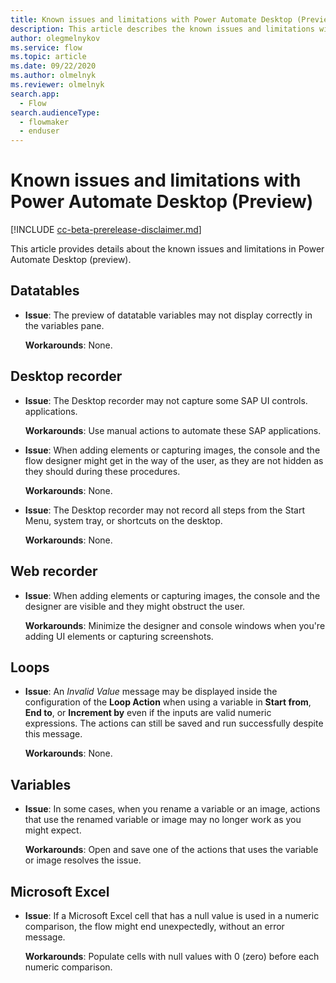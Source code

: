 ```yaml
---
title: Known issues and limitations with Power Automate Desktop (Preview) | Microsoft Docs
description: This article describes the known issues and limitations with Power Automate Desktop (Preview).
author: olegmelnykov
ms.service: flow
ms.topic: article
ms.date: 09/22/2020
ms.author: olmelnyk
ms.reviewer: olmelnyk
search.app: 
  - Flow
search.audienceType: 
  - flowmaker
  - enduser
---
```


# Known issues and limitations with Power Automate Desktop (Preview)

[!INCLUDE [cc-beta-prerelease-disclaimer.md](../../includes/cc-beta-prerelease-disclaimer.md)]

This article provides details about the known issues and limitations in Power Automate Desktop (preview).

## Datatables

- **Issue**: The preview of datatable variables may not display correctly in the variables pane.

    **Workarounds**: None.


## Desktop recorder

- **Issue**: The Desktop recorder may not capture some SAP UI controls. applications.

    **Workarounds**: Use manual actions to automate these SAP applications.

- **Issue**: When adding elements or capturing images, the console and the flow designer might get in the way of the user, as they are not hidden as they should during these procedures.

    **Workarounds**: None.

- **Issue**: The Desktop recorder may not record all steps from the Start Menu, system tray, or shortcuts on the desktop. 

    **Workarounds**: None.

## Web recorder

- **Issue**: When adding elements or capturing images, the console and the designer are visible and they might obstruct the user.

    **Workarounds**: Minimize the designer and console windows when you're adding UI elements or capturing screenshots.

## Loops

- **Issue**: An *Invalid Value* message may be displayed inside the configuration of the **Loop Action** when using a variable in **Start from**, **End to**, or **Increment by** even if the inputs are valid numeric expressions. The actions can still be saved and run successfully despite this message.

    **Workarounds**: None.

## Variables

- **Issue**: In some cases, when you rename a variable or an image, actions that use the renamed variable or image may no longer work as you might expect. 
    
    **Workarounds**: Open and save one of the actions that uses the variable or image resolves the issue.

## Microsoft Excel

- **Issue**: If a Microsoft Excel cell that has a null value is used in a numeric comparison, the flow might end unexpectedly, without an error message.
    
    **Workarounds**: Populate cells with null values with 0 (zero) before each numeric comparison.


